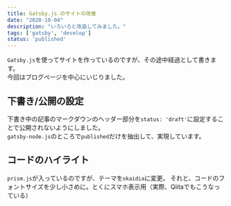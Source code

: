 ```yaml
---
title: Gatsby.js のサイトの改善
date: "2020-10-04"
description: "いろいろと改造してみました。"
tags: ['gatsby', 'develop']
status: 'published'
---
```


`Gatsby.js`を使ってサイトを作っているのですが、その途中経過として書きます。  
今回はブログページを中心にいじりました。

## 下書き/公開の設定

下書き中の記事のマークダウンのヘッダー部分を`status: 'draft'`に設定することで公開されないようにしました。  
`gatsby-node.js`のところで`published`だけを抽出して、実現しています。  

## コードのハイライト

`prism.js`が入っているのですが、テーマを`okaidia`に変更。
それと、コードのフォントサイズを少し小さめに。とくにスマホ表示用（実際、Qiitaでもこうなっている）
